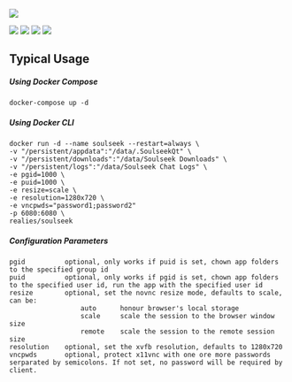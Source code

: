 ![](https://i.snag.gy/8dpAbV.jpg)

![](https://img.shields.io/docker/automated/realies/soulseek?style=flat-square)
![](https://img.shields.io/docker/build/realies/soulseek?style=flat-square)
![](https://img.shields.io/docker/pulls/realies/soulseek?style=flat-square)
![](https://img.shields.io/microbadger/image-size/realies/soulseek?style=flat-square)

## Typical Usage

##### Using Docker Compose
```
docker-compose up -d
```

##### Using Docker CLI
```
docker run -d --name soulseek --restart=always \
-v "/persistent/appdata":"/data/.SoulseekQt" \
-v "/persistent/downloads":"/data/Soulseek Downloads" \
-v "/persistent/logs":"/data/Soulseek Chat Logs" \
-e pgid=1000 \
-e puid=1000 \
-e resize=scale \
-e resolution=1280x720 \
-e vncpwds="password1;password2"
-p 6080:6080 \
realies/soulseek
```

##### Configuration Parameters
```
pgid          optional, only works if puid is set, chown app folders to the specified group id
puid          optional, only works if pgid is set, chown app folders to the specified user id, run the app with the specified user id
resize        optional, set the novnc resize mode, defaults to scale, can be:
                  auto      honour browser's local storage
                  scale     scale the session to the browser window size
                  remote    scale the session to the remote session size
resolution    optional, set the xvfb resolution, defaults to 1280x720
vncpwds       optional, protect x11vnc with one ore more passwords serparated by semicolons. If not set, no password will be required by client.
```
